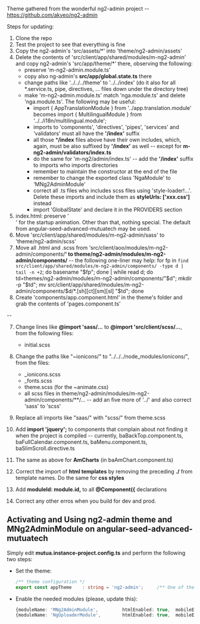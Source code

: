 Theme gathered from the wonderful ng2-admin project -- https://github.com/akveo/ng2-admin

Steps for updating:
1) Clone the repo
2) Test the project to see that everything is fine
3) Copy the ng2-admin's 'src/assets/*' into 'theme/ng2-admin/assets'
4) Delete the contents of 'src/client/app/shared/modules/m-ng2-admin' and copy ng2-admin's 'src/app/theme/*' there, observing the following:
   - preserve 'm-ng2-admin.module.ts'
   - copy also ng-admin's **src/app/global.state.ts** there
   - change paths like '../../../theme' to '../../index' (do it also for all *.service.ts, pipe, directives, ... files down under the directory tree)
   - make 'm-ng2-admin.module.ts' match 'nga.module.ts' and delete 'nga.module.ts'. The following may be useful:
     - import { AppTranslationModule } from '../app.translation.module' becomes import { MultilingualModule } from '../../i18n/multilingual.module';
     - imports to 'components', 'directives', 'pipes', 'services' and 'validators' must all have the **'/index'** suffix
     - all those ***/index** files above have their own includes, which, again, must be also suffixed by **'/index'** as well -- except for **m-ng2-admin/validators/index.ts**
     - do the same for 'm-ng2/admin/index.ts' -- add the **'/index'** suffix to imports who imports directories
     - remember to maintain the constructor at the end of the file
     - remember to change the exported class 'NgaModule' to 'MNg2AdminModule'
     - correct all .ts files who includes scss files using 'style-loader!...'. Delete these imports and include them as **styleUrls: ['xxx.css']** instead
     - import 'GlobalState' and declare it in the PROVIDERS section
5) index.html: preserve '<div id="preloader">' for the startup animation. Other than that, nothing special. The default from angular-seed-advanced-mutuatech may be used.
6) Move 'src/client/app/shared/modules/m-ng2-admin/sass' to 'theme/ng2-admin/scss'
7) Move all .html and .scss from 'src/client/aoo/modules/m-ng2-admin/components/**' to theme/ng2-admin/modules/m-ng2-admin/components/** -- the following one-liner may help: for fp in `find src/client/app/shared/modules/m-ng2-admin/components/ -type d | tail -n +2`; do basename "$fp"; done | while read d; do td=themes/ng2-admin/modules/m-ng2-admin/components/"$d"; mkdir -p "$td"; mv src/client/app/shared/modules/m-ng2-admin/components/$d/*.[sh][ct][sm][sl] "$td"; done
6) Create 'components/app.component.html' in the theme's folder and grab the contents of 'pages.component.ts'

--

7) Change lines like **@import 'sass/...** to **@import 'src/client/scss/...**, from the following files:
   - initial.scss

8) Change the paths like "~ionicons/" to "../../../node_modules/ionicons/", from the files:
   - _ionicons.scss
   - _fonts.scss
   - theme.scss (for the ~animate.css)
   - all scss files in theme/ng2-admin/modules/m-ng2-admin/components/**/... -- add an five more of '../' and also correct 'sass' to 'scss'

9) Replace all imports like "saas/" with "scss/" from theme.scss

10) Add **import 'jquery';** to components that complain about not finding it when the project is compiled -- currently, baBackTop.component.ts, baFullCalendar.component.ts, baMenu.component.ts, baSlimScroll.directive.ts

11) The same as above for **AmCharts** (in baAmChart.component.ts)

12) Correct the import of **html templates** by removing the preceding **./** from template names. Do the same for **css styles**

13) Add **moduleId: module.id,** to all **@Component({** declarations

13) Correct any other erros when you build for dev and prod.

## Activating and Using ng2-admin theme and MNg2AdminModule on angular-seed-advanced-mutuatech ##
Simply edit **mutua.instance-project.config.ts** and perform the following two steps:
  - Set the theme:
    ```typescript
    /** theme configuration */
    export const appTheme    : string = 'ng2-admin';     /** One of the directories in 'themes/' */
    ```
  - Enable the needed modules (please, update this):
    ```typescript
    {moduleName: 'MNg2AdminModule',         htmlEnabled: true,  mobileEnabled: false},  // enable this module for HTML if you are using 'ng2-admin' theme
    {moduleName: 'NgUploaderModule',        htmlEnabled: true,  mobileEnabled: false},  // idem
    ```
